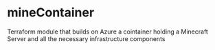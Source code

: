 # mineContainer
Terraform module that builds on Azure a cointainer holding a Minecraft Server and all the necessary infrastructure components 
